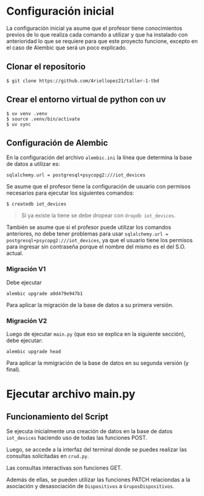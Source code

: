 

# Configuración inicial

La configuración inicial ya asume que el profesor tiene conocimientos previos de lo que realiza cada comando a utilizar y que ha instalado con anterioridad lo que se requiere para que este proyecto funcione, excepto en el caso de Alembic que será un poco explicado.

## Clonar el repositorio

```
$ git clone https://github.com/Ariellopez21/taller-1-tbd
```

## Crear el entorno virtual de python con uv

```
$ uv venv .venv
$ source .venv/bin/activate
$ uv sync
```

## Configuración de Alembic

En la configuración del archivo `alembic.ini` la línea que determina la base de datos a utilizar es:

```
sqlalchemy.url = postgresql+psycopg2:///iot_devices
```

Se asume que el profesor tiene la configuración de usuario con permisos necesarios para ejecutar los siguientes comandos:

```
$ createdb iot_devices
```

> Sí ya existe la tiene se debe dropear con `dropdb iot_devices`.

También se asume que si el profesor puede utilizar los comandos anteriores, no debe tener problemas para usar `sqlalchemy.url = postgresql+psycopg2:///iot_devices`, ya que el usuario tiene los permisos para ingresar sin contraseña porque el nombre del mismo es el del S.O. actual.

### Migración V1

Debe ejecutar

```
alembic upgrade a0d479e947b1
```

Para aplicar la migración de la base de datos a su primera versión.

### Migración V2

Luego de ejecutar `main.py` (que eso se explica en la siguiente sección), debe ejecutar:

```
alembic upgrade head
```

Para aplicar la mmigración de la base de datos en su segunda versión (y final).


# Ejecutar archivo main.py

## Funcionamiento del Script

Se ejecuta inicialmente una creación de datos en la base de datos `iot_devices` haciendo uso de todas las funciones POST.

Luego, se accede a la interfaz del terminal donde se puedes realizar las consultas solicitadas en `crud.py`.

Las consultas interactivas son funciones GET.

Además de ellas, se pueden utilizar las funciones PATCH relaciondas a la asociación y desasociación de `Dispositivos` a `GruposDispositivos`.

